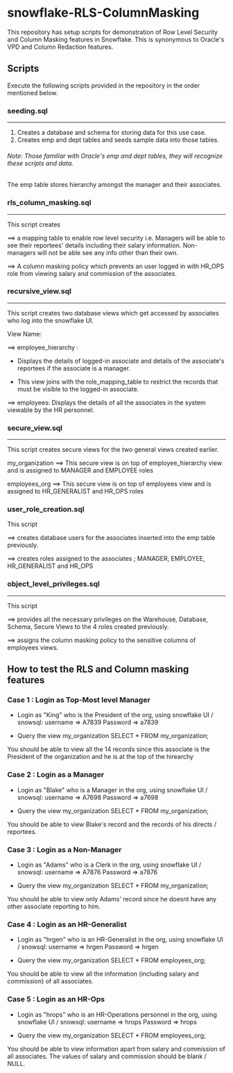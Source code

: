 # snowflake-RLS-ColumnMasking

This repository has setup scripts for demonstration of Row Level Security and Column Masking features in Snowflake.
This is synonymous to Oracle's VPD and Column Redaction features.

## Scripts

Execute the following scripts provided in the repository in the order mentioned below.

### seeding.sql 
--------------
1. Creates a database and schema for storing data for this use case.
2. Creates emp and dept tables and seeds sample data into those tables.
###### Note: Those familiar with Oracle's emp and dept tables, they will recognize these scripts and data.
The emp table stores hierarchy amongst the manager and their associates.

### rls_column_masking.sql
--------------------------
This script creates

==>  a mapping table to enable row level security
      i.e. Managers will be able to see their reportees' details including their salary information.
      Non-managers will not be able see any info other than their own.

==> A column masking policy which prevents an user logged in with HR_OPS role from viewing salary and commission of the associates. 

### recursive_view.sql
------------------------
This script creates two database views which get accessed by associates who log into the snowflake UI. 

View Name: 

==> employee_hierarchy : 

* Displays the details of logged-in associate and details of the associate's reportees if the associate is a manager.

* This view joins with the role_mapping_table to restrict the records that must be visible to the logged-in associate.

==> employees: Displays the details of all the associates in the system viewable by the HR personnel.

### secure_view.sql
--------------------
This script creates secure views for the two general views created earlier.

my_organization ==> This secure view is on top of employee_hierarchy view and is assigned to MANAGER and EMPLOYEE roles

employees_org   ==> This secure view is on top of employees view and is assigned to HR_GENERALIST and HR_OPS roles

### user_role_creation.sql
This script 

==> creates database users for the associates inserted into the emp table previously.

==> creates roles assigned to the associates ; MANAGER, EMPLOYEE, HR_GENERALIST and HR_OPS

### object_level_privileges.sql
--------------------------------
This script 

==> provides all the necessary privileges on the Warehouse, Database, Schema, Secure Views to the 4 roles created previously.

==> assigns the column masking policy to the sensitive columns of employees views.


## How to test the RLS and Column masking features

### Case 1 : Login as Top-Most level Manager
* Login as "King" who is the President of the org, using snowflake UI / snowsql:
            username => A7839
            Password => a7839

* Query the view my_organization
      SELECT * FROM my_organization;

You should be able to view all the 14 records since this associate is the President of the organization and he is at the top of the hirearchy

### Case 2 : Login as a Manager
* Login as "Blake" who is a Manager in the org, using snowflake UI / snowsql:
            username => A7698
            Password => a7698

* Query the view my_organization
      SELECT * FROM my_organization;

You should be able to view Blake's record and the records of his directs / reportees.

### Case 3 : Login as a Non-Manager
* Login as "Adams" who is a Clerk in the org, using snowflake UI / snowsql:
            username => A7876
            Password => a7876

* Query the view my_organization
      SELECT * FROM my_organization;

You should be able to view only Adams' record since he doesnt have any other associate reporting to him.

### Case 4 : Login as an HR-Generalist
* Login as "hrgen" who is an HR-Generalist in the org, using snowflake UI / snowsql:
            username => hrgen
            Password => hrgen

* Query the view my_organization
      SELECT * FROM employees_org;

You should be able to view all the information (including salary and commission) of all associates.


### Case 5 : Login as an HR-Ops
* Login as "hrops" who is an HR-Operations personnel in the org, using snowflake UI / snowsql:
            username => hrops
            Password => hrops

* Query the view my_organization
      SELECT * FROM employees_org;

You should be able to view information apart from salary and commission of all associates. The values of  salary and commission  should be blank / NULL.







